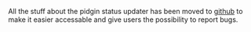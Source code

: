 All the stuff about the pidgin status updater has been moved to [github](https://github.com/wimpunk/purple-oauth-twitterstatus) to make it easier accessable and give users the possibility to report bugs.